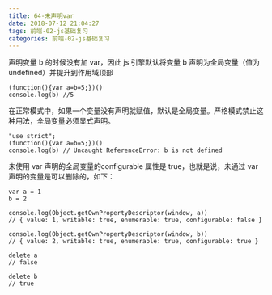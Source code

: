 ```yaml
---
title: 64-未声明var
date: 2018-07-12 21:04:27
tags: 前端-02-js基础复习
categories: 前端-02-js基础复习
---
```


声明变量 b 的时候没有加 var，因此 js 引擎默认将变量 b 声明为全局变量（值为 undefined）并提升到作用域顶部

```
(function(){var a=b=5;})()
console.log(b) //5
```
在正常模式中，如果一个变量没有声明就赋值，默认是全局变量。严格模式禁止这种用法，全局变量必须显式声明。

```
"use strict";
(function(){var a=b=5;})()
console.log(b) // Uncaught ReferenceError: b is not defined
```


未使用 var 声明的全局变量的configurable 属性是 true，也就是说，未通过 var 声明的变量是可以删除的，如下：

```
var a = 1
b = 2

console.log(Object.getOwnPropertyDescriptor(window, a))
// { value: 1, writable: true, enumerable: true, configurable: false }

console.log(Object.getOwnPropertyDescriptor(window, b))
// { value: 2, writable: true, enumerable: true, configurable: true }
```

```
delete a
// false

delete b
// true
```
